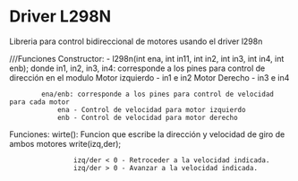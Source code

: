 # Driver L298N

Libreria para control bidireccional de motores usando el driver l298n

///Funciones
Constructor: - l298n(int ena, int in11, int in2, int in3, int in4, int enb);
    donde   in1, in2, in3, in4: corresponde a los pines para control de dirección en el modulo
                Motor izquierdo - in1 e in2
                Motor Derecho - in3 e in4
            
            ena/enb: corresponde a los pines para control de velocidad para cada motor
                ena - Control de velocidad para motor izquierdo
                enb - Control de velocidad para motor derecho
    
Funciones:
            wirte(): Funcion que escribe la dirección y velocidad de giro de ambos motores
                    write(izq,der);

                    izq/der < 0 - Retroceder a la velocidad indicada.        
                    izq/der > 0 - Avanzar a la velocidad indicada.